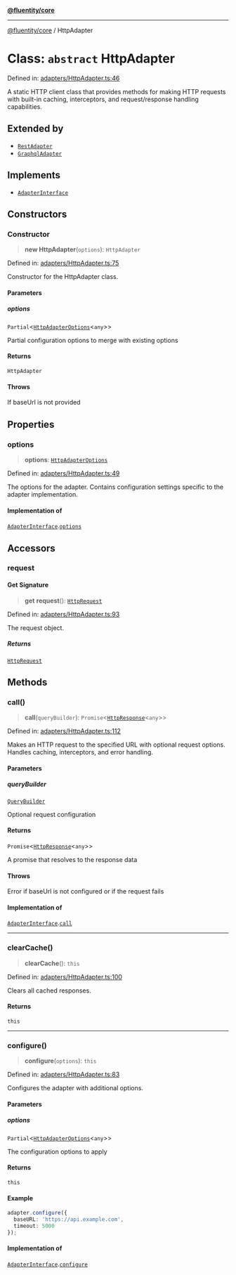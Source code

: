 [**@fluentity/core**](../README.md)

***

[@fluentity/core](../globals.md) / HttpAdapter

# Class: `abstract` HttpAdapter

Defined in: [adapters/HttpAdapter.ts:46](https://github.com/cedricpierre/fluentity-core/blob/ff4e4131c1b559350a048decc81f340aa7866d50/src/adapters/HttpAdapter.ts#L46)

A static HTTP client class that provides methods for making HTTP requests with built-in caching,
interceptors, and request/response handling capabilities.

## Extended by

- [`RestAdapter`](RestAdapter.md)
- [`GraphqlAdapter`](GraphqlAdapter.md)

## Implements

- [`AdapterInterface`](../interfaces/AdapterInterface.md)

## Constructors

### Constructor

> **new HttpAdapter**(`options`): `HttpAdapter`

Defined in: [adapters/HttpAdapter.ts:75](https://github.com/cedricpierre/fluentity-core/blob/ff4e4131c1b559350a048decc81f340aa7866d50/src/adapters/HttpAdapter.ts#L75)

Constructor for the HttpAdapter class.

#### Parameters

##### options

`Partial`\<[`HttpAdapterOptions`](../interfaces/HttpAdapterOptions.md)\<`any`\>\>

Partial configuration options to merge with existing options

#### Returns

`HttpAdapter`

#### Throws

If baseUrl is not provided

## Properties

### options

> **options**: [`HttpAdapterOptions`](../interfaces/HttpAdapterOptions.md)

Defined in: [adapters/HttpAdapter.ts:49](https://github.com/cedricpierre/fluentity-core/blob/ff4e4131c1b559350a048decc81f340aa7866d50/src/adapters/HttpAdapter.ts#L49)

The options for the adapter.
Contains configuration settings specific to the adapter implementation.

#### Implementation of

[`AdapterInterface`](../interfaces/AdapterInterface.md).[`options`](../interfaces/AdapterInterface.md#options)

## Accessors

### request

#### Get Signature

> **get** **request**(): [`HttpRequest`](HttpRequest.md)

Defined in: [adapters/HttpAdapter.ts:93](https://github.com/cedricpierre/fluentity-core/blob/ff4e4131c1b559350a048decc81f340aa7866d50/src/adapters/HttpAdapter.ts#L93)

The request object.

##### Returns

[`HttpRequest`](HttpRequest.md)

## Methods

### call()

> **call**(`queryBuilder`): `Promise`\<[`HttpResponse`](HttpResponse.md)\<`any`\>\>

Defined in: [adapters/HttpAdapter.ts:112](https://github.com/cedricpierre/fluentity-core/blob/ff4e4131c1b559350a048decc81f340aa7866d50/src/adapters/HttpAdapter.ts#L112)

Makes an HTTP request to the specified URL with optional request options.
Handles caching, interceptors, and error handling.

#### Parameters

##### queryBuilder

[`QueryBuilder`](QueryBuilder.md)

Optional request configuration

#### Returns

`Promise`\<[`HttpResponse`](HttpResponse.md)\<`any`\>\>

A promise that resolves to the response data

#### Throws

Error if baseUrl is not configured or if the request fails

#### Implementation of

[`AdapterInterface`](../interfaces/AdapterInterface.md).[`call`](../interfaces/AdapterInterface.md#call)

***

### clearCache()

> **clearCache**(): `this`

Defined in: [adapters/HttpAdapter.ts:100](https://github.com/cedricpierre/fluentity-core/blob/ff4e4131c1b559350a048decc81f340aa7866d50/src/adapters/HttpAdapter.ts#L100)

Clears all cached responses.

#### Returns

`this`

***

### configure()

> **configure**(`options`): `this`

Defined in: [adapters/HttpAdapter.ts:83](https://github.com/cedricpierre/fluentity-core/blob/ff4e4131c1b559350a048decc81f340aa7866d50/src/adapters/HttpAdapter.ts#L83)

Configures the adapter with additional options.

#### Parameters

##### options

`Partial`\<[`HttpAdapterOptions`](../interfaces/HttpAdapterOptions.md)\<`any`\>\>

The configuration options to apply

#### Returns

`this`

#### Example

```typescript
adapter.configure({
  baseURL: 'https://api.example.com',
  timeout: 5000
});
```

#### Implementation of

[`AdapterInterface`](../interfaces/AdapterInterface.md).[`configure`](../interfaces/AdapterInterface.md#configure)
